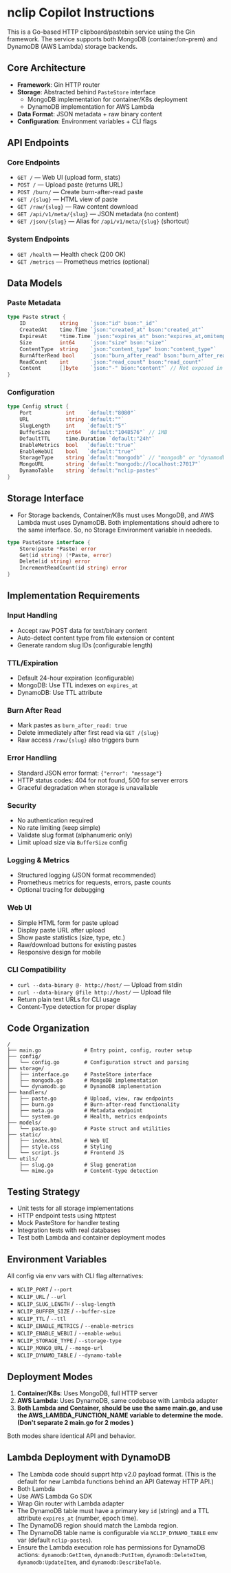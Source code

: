 # nclip Copilot Instructions

This is a Go-based HTTP clipboard/pastebin service using the Gin framework. The service supports both MongoDB (container/on-prem) and DynamoDB (AWS Lambda) storage backends.

## Core Architecture

- **Framework**: Gin HTTP router
- **Storage**: Abstracted behind `PasteStore` interface
  - MongoDB implementation for container/K8s deployment
  - DynamoDB implementation for AWS Lambda
- **Data Format**: JSON metadata + raw binary content
- **Configuration**: Environment variables + CLI flags

## API Endpoints

### Core Endpoints
- `GET /` — Web UI (upload form, stats)
- `POST /` — Upload paste (returns URL)
- `POST /burn/` — Create burn-after-read paste
- `GET /{slug}` — HTML view of paste
- `GET /raw/{slug}` — Raw content download
- `GET /api/v1/meta/{slug}` — JSON metadata (no content)
- `GET /json/{slug}` — Alias for `/api/v1/meta/{slug}` (shortcut)

### System Endpoints
- `GET /health` — Health check (200 OK)
- `GET /metrics` — Prometheus metrics (optional)

## Data Models

### Paste Metadata
```go
type Paste struct {
    ID           string    `json:"id" bson:"_id"`
    CreatedAt    time.Time `json:"created_at" bson:"created_at"`
    ExpiresAt    *time.Time `json:"expires_at" bson:"expires_at,omitempty"`
    Size         int64     `json:"size" bson:"size"`
    ContentType  string    `json:"content_type" bson:"content_type"`
    BurnAfterRead bool     `json:"burn_after_read" bson:"burn_after_read"`
    ReadCount    int       `json:"read_count" bson:"read_count"`
    Content      []byte    `json:"-" bson:"content"` // Not exposed in JSON
}
```

### Configuration
```go
type Config struct {
    Port           int    `default:"8080"`
    URL            string `default:""`
    SlugLength     int    `default:"5"`
    BufferSize     int64  `default:"1048576"` // 1MB
    DefaultTTL     time.Duration `default:"24h"`
    EnableMetrics  bool   `default:"true"`
    EnableWebUI    bool   `default:"true"`
    StorageType    string `default:"mongodb"` // "mongodb" or "dynamodb"
    MongoURL       string `default:"mongodb://localhost:27017"`
    DynamoTable    string `default:"nclip-pastes"`
}
```

## Storage Interface
- For Storage backends, Container/K8s must uses MongoDB, and AWS Lambda must uses DynamoDB. Both implementations should adhere to the same interface. So, no Storage Environment variable in neededs.

```go
type PasteStore interface {
    Store(paste *Paste) error
    Get(id string) (*Paste, error)
    Delete(id string) error
    IncrementReadCount(id string) error
}
```

## Implementation Requirements

### Input Handling
- Accept raw POST data for text/binary content
- Auto-detect content type from file extension or content
- Generate random slug IDs (configurable length)

### TTL/Expiration
- Default 24-hour expiration (configurable)
- MongoDB: Use TTL indexes on `expires_at`
- DynamoDB: Use TTL attribute

### Burn After Read
- Mark pastes as `burn_after_read: true`
- Delete immediately after first read via `GET /{slug}`
- Raw access `/raw/{slug}` also triggers burn

### Error Handling
- Standard JSON error format: `{"error": "message"}`
- HTTP status codes: 404 for not found, 500 for server errors
- Graceful degradation when storage is unavailable

### Security
- No authentication required
- No rate limiting (keep simple)
- Validate slug format (alphanumeric only)
- Limit upload size via `BufferSize` config

### Logging & Metrics
- Structured logging (JSON format recommended)
- Prometheus metrics for requests, errors, paste counts
- Optional tracing for debugging

### Web UI
- Simple HTML form for paste upload
- Display paste URL after upload
- Show paste statistics (size, type, etc.)
- Raw/download buttons for existing pastes
- Responsive design for mobile

### CLI Compatibility
- `curl --data-binary @- http://host/` — Upload from stdin
- `curl --data-binary @file http://host/` — Upload file
- Return plain text URLs for CLI usage
- Content-Type detection for proper display

## Code Organization

```
/
├── main.go              # Entry point, config, router setup
├── config/
│   └── config.go        # Configuration struct and parsing
├── storage/
│   ├── interface.go     # PasteStore interface
│   ├── mongodb.go       # MongoDB implementation
│   └── dynamodb.go      # DynamoDB implementation
├── handlers/
│   ├── paste.go         # Upload, view, raw endpoints
│   ├── burn.go          # Burn-after-read functionality
│   ├── meta.go          # Metadata endpoint
│   └── system.go        # Health, metrics endpoints
├── models/
│   └── paste.go         # Paste struct and utilities
├── static/
│   ├── index.html       # Web UI
│   ├── style.css        # Styling
│   └── script.js        # Frontend JS
└── utils/
    ├── slug.go          # Slug generation
    └── mime.go          # Content-type detection
```

## Testing Strategy

- Unit tests for all storage implementations
- HTTP endpoint tests using httptest
- Mock PasteStore for handler testing
- Integration tests with real databases
- Test both Lambda and container deployment modes

## Environment Variables

All config via env vars with CLI flag alternatives:
- `NCLIP_PORT` / `--port`
- `NCLIP_URL` / `--url`
- `NCLIP_SLUG_LENGTH` / `--slug-length`
- `NCLIP_BUFFER_SIZE` / `--buffer-size`
- `NCLIP_TTL` / `--ttl`
- `NCLIP_ENABLE_METRICS` / `--enable-metrics`
- `NCLIP_ENABLE_WEBUI` / `--enable-webui`
- `NCLIP_STORAGE_TYPE` / `--storage-type`
- `NCLIP_MONGO_URL` / `--mongo-url`
- `NCLIP_DYNAMO_TABLE` / `--dynamo-table`

## Deployment Modes

1. **Container/K8s**: Uses MongoDB, full HTTP server
2. **AWS Lambda**: Uses DynamoDB, same codebase with Lambda adapter
3. **Both Lambda and Container, should be use the same main.go, and use the AWS_LAMBDA_FUNCTION_NAME variable to determine the mode. (Don't separate 2 main.go for 2 modes )**

Both modes share identical API and behavior.

## Lambda Deployment with DynamoDB
- The Lambda code should supprt http v2.0 payload format. (This is the default for new Lambda functions behind an API Gateway HTTP API.)
- Both Lambda 
- Use AWS Lambda Go SDK
- Wrap Gin router with Lambda adapter
- The DynamoDB table must have a primary key `id` (string) and a TTL attribute `expires_at` (number, epoch time).
- The DynamoDB region should match the Lambda region.
- The DynamoDB table name is configurable via `NCLIP_DYNAMO_TABLE` env var (default `nclip-pastes`).
- Ensure the Lambda execution role has permissions for DynamoDB actions: `dynamodb:GetItem`, `dynamodb:PutItem`, `dynamodb:DeleteItem`, `dynamodb:UpdateItem`, and `dynamodb:DescribeTable`.
